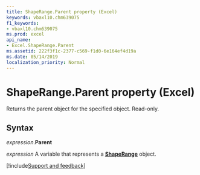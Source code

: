 ```yaml
---
title: ShapeRange.Parent property (Excel)
keywords: vbaxl10.chm639075
f1_keywords:
- vbaxl10.chm639075
ms.prod: excel
api_name:
- Excel.ShapeRange.Parent
ms.assetid: 222f3f1c-2377-c569-f1d0-6e164ef4d19a
ms.date: 05/14/2019
localization_priority: Normal
---
```



# ShapeRange.Parent property (Excel)

Returns the parent object for the specified object. Read-only.


## Syntax

_expression_.**Parent**

_expression_ A variable that represents a **[ShapeRange](Excel.shaperange.md)** object.



[!include[Support and feedback](~/includes/feedback-boilerplate.md)]